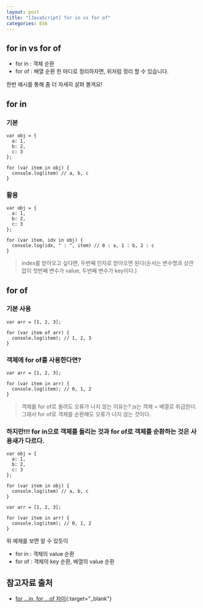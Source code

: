 ```yaml
---
layout: post
title: "[JavaScript] for in vs for of"
categories: ES6
---
```

## for in vs for of
- for in : 객체 순환
- for of : 배열 순환
한 마디로 정리하자면, 위처럼 정리 할 수 있습니다.

한번 예시를 통해 좀 더 자세히 살펴 볼게요!

## for in
### 기본
```
var obj = {
  a: 1,
  b: 2,
  c: 3
};

for (var item in obj) {
  console.log(item) // a, b, c
}
```

### 활용
```
var obj = {
  a: 1,
  b: 2,
  c: 3
};

for (var item, idx in obj) {
  console.log(idx, " : ", item) // 0 : a, 1 : b, 2 : c
}
```
> index를 받아오고 싶다면, 두번째 인자로 받아오면 된다(순서는 변수명과 상관 없이 첫번째 변수가 value, 두번째 변수가 key이다.)

## for of
### 기본 사용
```
var arr = [1, 2, 3];

for (var item of arr) {
  console.log(item); // 1, 2, 3
}
```

### 객체에 for of를 사용한다면?
```
var arr = [1, 2, 3];

for (var item in arr) {
  console.log(item); // 0, 1, 2
}
```
> 객체를 for of로 돌려도 오류가 나지 않는 이유는?
> js는 객체 = 배열로 취급한다. 그래서 for of로 객체를 순환해도 오류가 나지 않는 것이다.

### 하지만!!! for in으로 객체를 돌리는 것과 for of로 객체를 순환하는 것은 사용새가 다르다.
```
var obj = {
  a: 1,
  b: 2,
  c: 3
};

for (var item in obj) {
  console.log(item) // a, b, c
}
```
```
var arr = [1, 2, 3];

for (var item in arr) {
  console.log(item); // 0, 1, 2
}
```
위 예제를 보면 알 수 있듯이
- for in : 객체의 value 순환
- for of : 객체의 key 순환, 배열의 value 순환

## 참고자료 출처
- [for ...in, for ...of 차이](https://velog.io/@eomttt/for-...in-for-...of-%EC%B0%A8%EC%9D%B4){:target="\_blank"}

